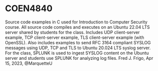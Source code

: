 # COEN4840
Source code examples in C used for Introduction to Computer Security course. All source code compiles and executes on an Ubuntu 22.04 LTS server shared by students for the class.  Includes UDP client-server example, TCP client-server example, TLS client-server example (with OpenSSL).  Also includes examples to send RFC 3164 compliant SYSLOG messages using UDP, TCP and TLS to Ubuntu 20.024 LTS syslog server. For the class, SPLUNK is used to ingest SYSLOG content on the Ubuntu server and students use SPLUNK for analyzing log files.  Fred J. Frigo, Apr 15, 2023, @MarquetteU
